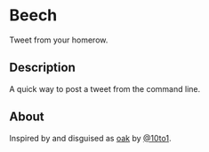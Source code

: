 # Beech
Tweet from your homerow.

## Description
A quick way to post a tweet from the command line.

## About
Inspired by and disguised as [oak](http://oakapp.com/) by [@10to1](http://twitter.com/10to1).
